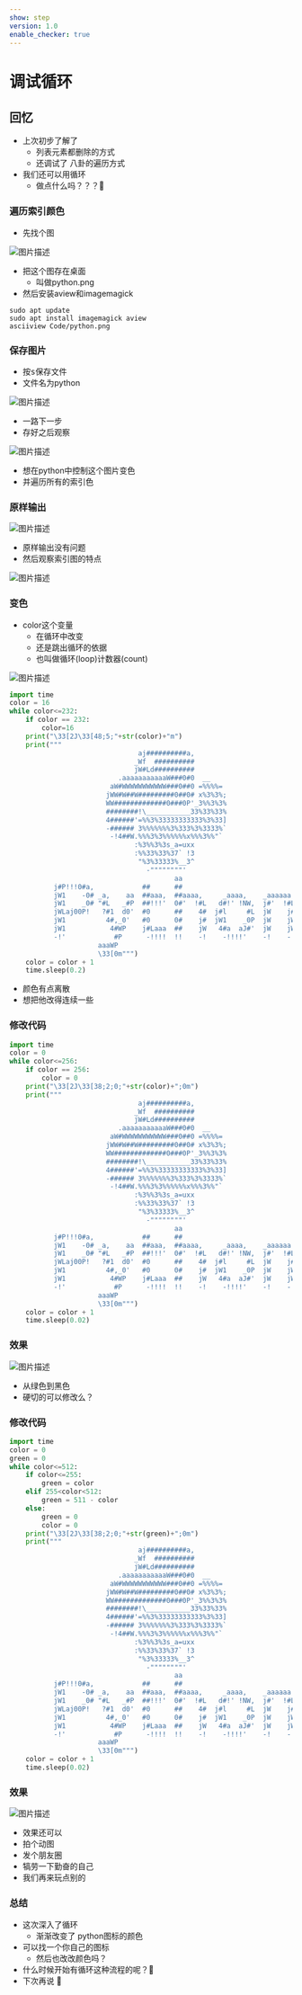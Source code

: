 ```yaml
---
show: step
version: 1.0
enable_checker: true
---
```


# 调试循环

## 回忆

- 上次初步了解了	
	- 列表元素都删除的方式
	- 还调试了 八卦的遍历方式
- 我们还可以用循环
	- 做点什么吗？？？🤔


### 遍历索引颜色

- 先找个图

![图片描述](https://doc.shiyanlou.com/courses/uid1190679-20220505-1651752700399)

- 把这个图存在桌面
	- 叫做python.png
- 然后安装aview和imagemagick

```
sudo apt update
sudo apt install imagemagick aview
asciiview Code/python.png
```

### 保存图片

- 按<kbd>s</kbd>保存文件
- 文件名为python

![图片描述](https://doc.shiyanlou.com/courses/uid1190679-20220914-1663127997091)

- 一路下一步
- 存好之后观察

![图片描述](https://doc.shiyanlou.com/courses/uid1190679-20220914-1663128042661)

- 想在python中控制这个图片变色
- 并遍历所有的索引色


### 原样输出

![图片描述](https://doc.shiyanlou.com/courses/uid1190679-20220505-1651752980814)

- 原样输出没有问题
- 然后观察索引图的特点

![图片描述](https://doc.shiyanlou.com/courses/uid1190679-20210225-1614231791978)

### 变色

- color这个变量
	- 在循环中改变
	- 还是跳出循环的依据
	- 也叫做循环(loop)计数器(count)

![图片描述](https://doc.shiyanlou.com/courses/uid1190679-20220505-1651753455395)

```python
import time
color = 16
while color<=232:
    if color == 232:
        color=16
    print("\33[2J\33[48;5;"+str(color)+"m")
    print("""
                                aj##########a,
                               _Wf  ##########
                               jW#Ld##########
                           .aaaaaaaaaaaW###0#0  __
                         aW#WWWWWWWWWWW###0##0 =%%%%=
                        jWW#W##W#########0##0# x%3%3%;
                        WW#############0###0P'_3%%3%3%
                        ########!\___________33%33%33%
                        4######'=%%3%33333333333%3%33]
                        -###### 3%%%%%%%3%333%3%3333%`
                         -!4##W.%%%3%3%%%%%%x%%%3%%"`
                               :%3%%3%3s_a=uxx
                               :%%33%33%37` !3
                                "%3%33333%__3^
                                  -""""""""'
                                         aa
           j#P!!!0#a,            ##      ##
           jW1    -0# _a,    aa  ##aaa,  ##aaaa,     _aaaa,    _aaaaaa
           jW1    _0# "#L   _#P  ##!!!'  0#'  !#L   d#!' !NW,  j#'  !#L
           jWLaj00P!   ?#1  d0'  #0      ##    4#  j#l     #L  jW    j#
           jW1          4#,_0'   #0      0#    j#  jW1    _0P  jW    jW
           jW1           4#WP    j#Laaa  ##    jW   4#a  aJ#'  jW    jW
           -!'            #P      -!!!!  !!    -!    -!!!!'    -!    -!
                      aaaWP
                      \33[0m""")
    color = color + 1
    time.sleep(0.2)

```

- 颜色有点离散
- 想把他改得连续一些

### 修改代码

```python
import time
color = 0
while color<=256:
    if color == 256:
        color = 0
    print("\33[2J\33[38;2;0;"+str(color)+";0m")
    print("""
                                aj##########a,
                               _Wf  ##########
                               jW#Ld##########
                           .aaaaaaaaaaaW###0#0  __
                         aW#WWWWWWWWWWW###0##0 =%%%%=
                        jWW#W##W#########0##0# x%3%3%;
                        WW#############0###0P'_3%%3%3%
                        ########!\___________33%33%33%
                        4######'=%%3%33333333333%3%33]
                        -###### 3%%%%%%%3%333%3%3333%`
                         -!4##W.%%%3%3%%%%%%x%%%3%%"`
                               :%3%%3%3s_a=uxx
                               :%%33%33%37` !3
                                "%3%33333%__3^
                                  -""""""""'
                                         aa
           j#P!!!0#a,            ##      ##
           jW1    -0# _a,    aa  ##aaa,  ##aaaa,     _aaaa,    _aaaaaa
           jW1    _0# "#L   _#P  ##!!!'  0#'  !#L   d#!' !NW,  j#'  !#L
           jWLaj00P!   ?#1  d0'  #0      ##    4#  j#l     #L  jW    j#
           jW1          4#,_0'   #0      0#    j#  jW1    _0P  jW    jW
           jW1           4#WP    j#Laaa  ##    jW   4#a  aJ#'  jW    jW
           -!'            #P      -!!!!  !!    -!    -!!!!'    -!    -!
                      aaaWP
                      \33[0m""")
    color = color + 1
    time.sleep(0.02)
```

### 效果
![图片描述](https://doc.shiyanlou.com/courses/uid1190679-20220505-1651759048880)

- 从绿色到黑色 
- 硬切的可以修改么？

### 修改代码

```python
import time
color = 0
green = 0
while color<=512:
    if color<=255:
        green = color
    elif 255<color<512:
        green = 511 - color
    else:
        green = 0
        color = 0
    print("\33[2J\33[38;2;0;"+str(green)+";0m")
    print("""
                                aj##########a,
                               _Wf  ##########
                               jW#Ld##########
                           .aaaaaaaaaaaW###0#0  __
                         aW#WWWWWWWWWWW###0##0 =%%%%=
                        jWW#W##W#########0##0# x%3%3%;
                        WW#############0###0P'_3%%3%3%
                        ########!\___________33%33%33%
                        4######'=%%3%33333333333%3%33]
                        -###### 3%%%%%%%3%333%3%3333%`
                         -!4##W.%%%3%3%%%%%%x%%%3%%"`
                               :%3%%3%3s_a=uxx
                               :%%33%33%37` !3
                                "%3%33333%__3^
                                  -""""""""'
                                         aa
           j#P!!!0#a,            ##      ##
           jW1    -0# _a,    aa  ##aaa,  ##aaaa,     _aaaa,    _aaaaaa
           jW1    _0# "#L   _#P  ##!!!'  0#'  !#L   d#!' !NW,  j#'  !#L
           jWLaj00P!   ?#1  d0'  #0      ##    4#  j#l     #L  jW    j#
           jW1          4#,_0'   #0      0#    j#  jW1    _0P  jW    jW
           jW1           4#WP    j#Laaa  ##    jW   4#a  aJ#'  jW    jW
           -!'            #P      -!!!!  !!    -!    -!!!!'    -!    -!
                      aaaWP
                      \33[0m""")
    color = color + 1
    time.sleep(0.02)
```

### 效果

![图片描述](https://doc.shiyanlou.com/courses/uid1190679-20220505-1651759542608)

- 效果还可以
- 拍个动图
- 发个朋友圈
- 犒劳一下勤奋的自己
- 我们再来玩点别的

### 总结

- 这次深入了循环
	- 渐渐改变了 python图标的颜色
- 可以找一个你自己的图标
	- 然后也改改颜色吗？
- 什么时候开始有循环这种流程的呢？🤔
- 下次再说 👋